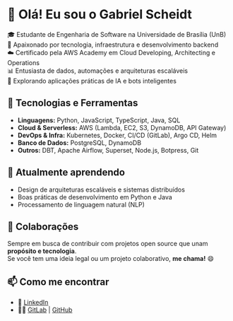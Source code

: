 # 👋 Olá! Eu sou o Gabriel Scheidt

🎓 Estudante de Engenharia de Software na Universidade de Brasília (UnB)  
🔧 Apaixonado por tecnologia, infraestrutura e desenvolvimento backend  
☁️ Certificado pela AWS Academy em Cloud Developing, Architecting e Operations  
📊 Entusiasta de dados, automações e arquiteturas escaláveis  
🤖 Explorando aplicações práticas de IA e bots inteligentes

## 🚀 Tecnologias e Ferramentas
- **Linguagens:** Python, JavaScript, TypeScript, Java, SQL
- **Cloud & Serverless:** AWS (Lambda, EC2, S3, DynamoDB, API Gateway)
- **DevOps & Infra:** Kubernetes, Docker, CI/CD (GitLab), Argo CD, Helm
- **Banco de Dados:** PostgreSQL, DynamoDB
- **Outros:** DBT, Apache Airflow, Superset, Node.js, Botpress, Git

## 🧠 Atualmente aprendendo
- Design de arquiteturas escaláveis e sistemas distribuídos  
- Boas práticas de desenvolvimento em Python e Java  
- Processamento de linguagem natural (NLP)

## 🤝 Colaborações
Sempre em busca de contribuir com projetos open source que unam **propósito e tecnologia**.  
Se você tem uma ideia legal ou um projeto colaborativo, **me chama!** 😄

## 📫 Como me encontrar
- 💼 [LinkedIn](https://www.linkedin.com/in/gabriel-scheidt-a431b3218/)  
- 🧑‍💻 [GitLab](https://gitlab.com/Gxaite) | [GitHub](https://github.com/Gxaite)  
